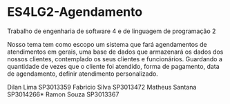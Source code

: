 # ES4LG2-Agendamento
Trabalho de engenharia de software 4 e de linguagem de programação 2

Nosso tema tem como escopo um sistema que fará agendamentos de atendimentos em gerais, uma base de dados que armazenará os dados dos nossos clientes, contemplado os seus clientes e funcionários. Guardando a quantidade de vezes que o cliente foi atendido, forma de pagamento, data de agendamento, definir atendimento personalizado.

Dilan Lima      SP3013359
Fabricio Silva  SP3013472 
Matheus Santana SP3014266*
Ramon Souza     SP3013367
